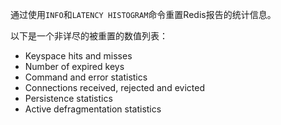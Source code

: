 通过使用`INFO`和`LATENCY HISTOGRAM`命令重置Redis报告的统计信息。

以下是一个非详尽的被重置的数值列表：

* Keyspace hits and misses
* Number of expired keys
* Command and error statistics
* Connections received, rejected and evicted
* Persistence statistics
* Active defragmentation statistics
